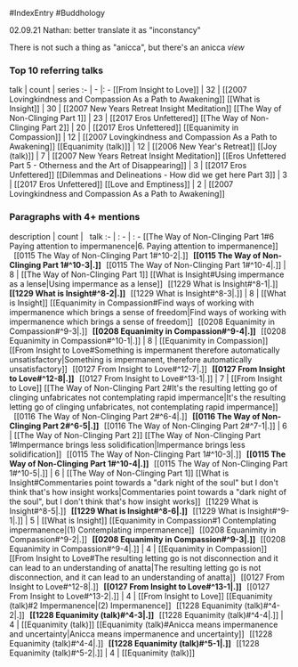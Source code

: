 #IndexEntry #Buddhology

02.09.21 Nathan: better translate it as "inconstancy"

There is not such a thing as "anicca", but there's an anicca _view_

### Top 10 referring talks
talk | count | series
:- | - |: -
[[From Insight to Love]] | 32 | [[2007 Lovingkindness and Compassion As a Path to Awakening]]
[[What is Insight]] | 30 | [[2007 New Years Retreat Insight Meditation]]
[[The Way of Non-Clinging Part 1]] | 23 | [[2017 Eros Unfettered]]
[[The Way of Non-Clinging Part 2]] | 20 | [[2017 Eros Unfettered]]
[[Equanimity in Compassion]] | 12 | [[2007 Lovingkindness and Compassion As a Path to Awakening]]
[[Equanimity (talk)]] | 12 | [[2006 New Year's Retreat]]
[[Joy (talk)]] | 7 | [[2007 New Years Retreat Insight Meditation]]
[[Eros Unfettered Part 5 - Otherness and the Art of Disappearing]] | 3 | [[2017 Eros Unfettered]]
[[Dilemmas and Delineations - How did we get here Part 3]] | 3 | [[2017 Eros Unfettered]]
[[Love and Emptiness]] | 2 | [[2007 Lovingkindness and Compassion As a Path to Awakening]]

### Paragraphs with 4+ mentions
description | count | &nbsp;&nbsp;talk
:- | : - | : -
[[The Way of Non-Clinging Part 1#6 Paying attention to impermanence\|6. Paying attention to impermanence]] &nbsp;&nbsp;[[0115 The Way of Non-Clinging Part 1#^10-2\|.]] &nbsp; **[[0115 The Way of Non-Clinging Part 1#^10-3\|.]]** &nbsp; [[0115 The Way of Non-Clinging Part 1#^10-4\|.]] | 8 | [[The Way of Non-Clinging Part 1]]
[[What is Insight#Using impermance as a lense\|Using impermance as a lense]] &nbsp;&nbsp;[[1229 What is Insight#^8-1\|.]] &nbsp; **[[1229 What is Insight#^8-2\|.]]** &nbsp; [[1229 What is Insight#^8-3\|.]] | 8 | [[What is Insight]]
[[Equanimity in Compassion#Find ways of working with impermanence which brings a sense of freedom\|Find ways of working with impermanence which brings a sense of freedom]] &nbsp;&nbsp;[[0208 Equanimity in Compassion#^9-3\|.]] &nbsp; **[[0208 Equanimity in Compassion#^9-4\|.]]** &nbsp; [[0208 Equanimity in Compassion#^10-1\|.]] | 8 | [[Equanimity in Compassion]]
[[From Insight to Love#Something is impermanent therefore automatically unsatisfactory\|Something is impermanent, therefore automatically unsatisfactory]] &nbsp;&nbsp;[[0127 From Insight to Love#^12-7\|.]] &nbsp; **[[0127 From Insight to Love#^12-8\|.]]** &nbsp; [[0127 From Insight to Love#^13-1\|.]] | 7 | [[From Insight to Love]]
[[The Way of Non-Clinging Part 2#It's the resulting letting go of clinging unfabricates not contemplating rapid impermance\|It's the resulting letting go of clinging unfabricates, not contemplating rapid impermance]] &nbsp;&nbsp;[[0116 The Way of Non-Clinging Part 2#^6-4\|.]] &nbsp; **[[0116 The Way of Non-Clinging Part 2#^6-5\|.]]** &nbsp; [[0116 The Way of Non-Clinging Part 2#^7-1\|.]] | 6 | [[The Way of Non-Clinging Part 2]]
[[The Way of Non-Clinging Part 1#Impermance brings less solidification\|Impermance brings less solidification]] &nbsp;&nbsp;[[0115 The Way of Non-Clinging Part 1#^10-3\|.]] &nbsp; **[[0115 The Way of Non-Clinging Part 1#^10-4\|.]]** &nbsp; [[0115 The Way of Non-Clinging Part 1#^10-5\|.]] | 6 | [[The Way of Non-Clinging Part 1]]
[[What is Insight#Commentaries point towards a "dark night of the soul" but I don't think that's how insight works\|Commentaries point towards a "dark night of the soul", but I don't think that's how insight works]] &nbsp;&nbsp;[[1229 What is Insight#^8-5\|.]] &nbsp; **[[1229 What is Insight#^8-6\|.]]** &nbsp; [[1229 What is Insight#^9-1\|.]] | 5 | [[What is Insight]]
[[Equanimity in Compassion#1 Contemplating impermanence\|(1) Contemplating impermanence]] &nbsp;&nbsp;[[0208 Equanimity in Compassion#^9-2\|.]] &nbsp; **[[0208 Equanimity in Compassion#^9-3\|.]]** &nbsp; [[0208 Equanimity in Compassion#^9-4\|.]] | 4 | [[Equanimity in Compassion]]
[[From Insight to Love#The resulting letting go is not disconnection and it can lead to an understanding of anatta\|The resulting letting go is not disconnection, and it can lead to an understanding of anatta]] &nbsp;&nbsp;[[0127 From Insight to Love#^12-8\|.]] &nbsp; **[[0127 From Insight to Love#^13-1\|.]]** &nbsp; [[0127 From Insight to Love#^13-2\|.]] | 4 | [[From Insight to Love]]
[[Equanimity (talk)#2 Impermanence\|(2) Impermanence]] &nbsp;&nbsp;[[1228 Equanimity (talk)#^4-2\|.]] &nbsp; **[[1228 Equanimity (talk)#^4-3\|.]]** &nbsp; [[1228 Equanimity (talk)#^4-4\|.]] | 4 | [[Equanimity (talk)]]
[[Equanimity (talk)#Anicca means impermanence and uncertainty\|Anicca means impermanence and uncertainty]] &nbsp;&nbsp;[[1228 Equanimity (talk)#^4-4\|.]] &nbsp; **[[1228 Equanimity (talk)#^5-1\|.]]** &nbsp; [[1228 Equanimity (talk)#^5-2\|.]] | 4 | [[Equanimity (talk)]]

